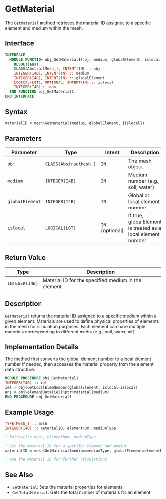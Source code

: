 # GetMaterial

The `GetMaterial` method retrieves the material ID assigned to a specific element and medium within the mesh.

## Interface

```fortran
INTERFACE
  MODULE FUNCTION obj_GetMaterial1(obj, medium, globalElement, islocal) &
    RESULT(ans)
    CLASS(AbstractMesh_), INTENT(IN) :: obj
    INTEGER(I4B), INTENT(IN) :: medium
    INTEGER(I4B), INTENT(IN) :: globalElement
    LOGICAL(LGT), OPTIONAL, INTENT(IN) :: islocal
    INTEGER(I4B) :: ans
  END FUNCTION obj_GetMaterial1
END INTERFACE
```

## Syntax

```fortran
materialID = mesh%GetMaterial(medium, globalElement, [islocal])
```

## Parameters

| Parameter       | Type                   | Intent          | Description                                                 |
| --------------- | ---------------------- | --------------- | ----------------------------------------------------------- |
| `obj`           | `CLASS(AbstractMesh_)` | `IN`            | The mesh object                                             |
| `medium`        | `INTEGER(I4B)`         | `IN`            | Medium number (e.g., soil, water)                           |
| `globalElement` | `INTEGER(I4B)`         | `IN`            | Global or local element number                              |
| `islocal`       | `LOGICAL(LGT)`         | `IN` (optional) | If true, globalElement is treated as a local element number |

## Return Value

| Type           | Description                                         |
| -------------- | --------------------------------------------------- |
| `INTEGER(I4B)` | Material ID for the specified medium in the element |

## Description

`GetMaterial` returns the material ID assigned to a specific medium within a given element. Materials are used to define physical properties of elements in the mesh for simulation purposes. Each element can have multiple materials corresponding to different media (e.g., soil, water, air).

## Implementation Details

The method first converts the global element number to a local element number if needed, then accesses the material property from the element data structure.

```fortran
MODULE PROCEDURE obj_GetMaterial1
INTEGER(I4B) :: iel
iel = obj%GetLocalElemNumber(globalElement, islocal=islocal)
ans = obj%elementData(iel)%ptr%material(medium)
END PROCEDURE obj_GetMaterial1
```

## Example Usage

```fortran
TYPE(Mesh_) :: mesh
INTEGER(I4B) :: materialID, elementNum, mediumType

! Initialize mesh, elementNum, mediumType...

! Get the material ID for a specific element and medium
materialID = mesh%GetMaterial(medium=mediumType, globalElement=elementNum)

! Use the material ID for further calculations
```

## See Also

- `SetMaterial`: Sets the material properties for elements
- `GetTotalMaterial`: Gets the total number of materials for an element

